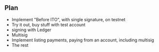 ## Plan
 * Implement "Before ITO", with single signature, on testnet
 * Try it out, buy stuff with test account
 * signing with Ledger
 * Multisig
 * Implement listing payments, paying from an account, including multisig
 * The rest